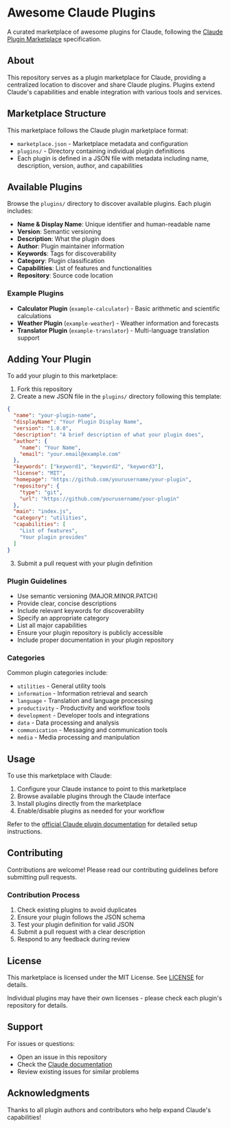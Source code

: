 # Awesome Claude Plugins

A curated marketplace of awesome plugins for Claude, following the [Claude Plugin Marketplace](https://docs.claude.com/en/docs/claude-code/plugin-marketplaces) specification.

## About

This repository serves as a plugin marketplace for Claude, providing a centralized location to discover and share Claude plugins. Plugins extend Claude's capabilities and enable integration with various tools and services.

## Marketplace Structure

This marketplace follows the Claude plugin marketplace format:

- `marketplace.json` - Marketplace metadata and configuration
- `plugins/` - Directory containing individual plugin definitions
- Each plugin is defined in a JSON file with metadata including name, description, version, author, and capabilities

## Available Plugins

Browse the `plugins/` directory to discover available plugins. Each plugin includes:

- **Name & Display Name**: Unique identifier and human-readable name
- **Version**: Semantic versioning
- **Description**: What the plugin does
- **Author**: Plugin maintainer information
- **Keywords**: Tags for discoverability
- **Category**: Plugin classification
- **Capabilities**: List of features and functionalities
- **Repository**: Source code location

### Example Plugins

- **Calculator Plugin** (`example-calculator`) - Basic arithmetic and scientific calculations
- **Weather Plugin** (`example-weather`) - Weather information and forecasts
- **Translator Plugin** (`example-translator`) - Multi-language translation support

## Adding Your Plugin

To add your plugin to this marketplace:

1. Fork this repository
2. Create a new JSON file in the `plugins/` directory following this template:

```json
{
  "name": "your-plugin-name",
  "displayName": "Your Plugin Display Name",
  "version": "1.0.0",
  "description": "A brief description of what your plugin does",
  "author": {
    "name": "Your Name",
    "email": "your.email@example.com"
  },
  "keywords": ["keyword1", "keyword2", "keyword3"],
  "license": "MIT",
  "homepage": "https://github.com/yourusername/your-plugin",
  "repository": {
    "type": "git",
    "url": "https://github.com/yourusername/your-plugin"
  },
  "main": "index.js",
  "category": "utilities",
  "capabilities": [
    "List of features",
    "Your plugin provides"
  ]
}
```

3. Submit a pull request with your plugin definition

### Plugin Guidelines

- Use semantic versioning (MAJOR.MINOR.PATCH)
- Provide clear, concise descriptions
- Include relevant keywords for discoverability
- Specify an appropriate category
- List all major capabilities
- Ensure your plugin repository is publicly accessible
- Include proper documentation in your plugin repository

### Categories

Common plugin categories include:
- `utilities` - General utility tools
- `information` - Information retrieval and search
- `language` - Translation and language processing
- `productivity` - Productivity and workflow tools
- `development` - Developer tools and integrations
- `data` - Data processing and analysis
- `communication` - Messaging and communication tools
- `media` - Media processing and manipulation

## Usage

To use this marketplace with Claude:

1. Configure your Claude instance to point to this marketplace
2. Browse available plugins through the Claude interface
3. Install plugins directly from the marketplace
4. Enable/disable plugins as needed for your workflow

Refer to the [official Claude plugin documentation](https://docs.claude.com/en/docs/claude-code/plugin-marketplaces) for detailed setup instructions.

## Contributing

Contributions are welcome! Please read our contributing guidelines before submitting pull requests.

### Contribution Process

1. Check existing plugins to avoid duplicates
2. Ensure your plugin follows the JSON schema
3. Test your plugin definition for valid JSON
4. Submit a pull request with a clear description
5. Respond to any feedback during review

## License

This marketplace is licensed under the MIT License. See [LICENSE](LICENSE) for details.

Individual plugins may have their own licenses - please check each plugin's repository for details.

## Support

For issues or questions:
- Open an issue in this repository
- Check the [Claude documentation](https://docs.claude.com)
- Review existing issues for similar problems

## Acknowledgments

Thanks to all plugin authors and contributors who help expand Claude's capabilities!
